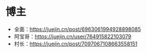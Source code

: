 # 博主

- 全面：https://juejin.cn/post/6963061994928898085
- 阿宝哥：https://juejin.cn/user/764915822103079
- 村长：https://juejin.cn/post/7097067108663558151

